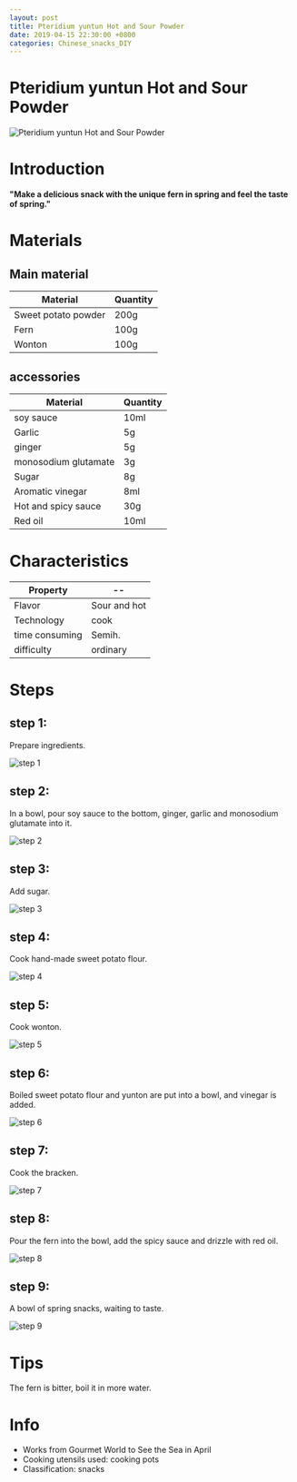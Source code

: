 ```yaml
---
layout: post
title: Pteridium yuntun Hot and Sour Powder
date: 2019-04-15 22:30:00 +0800
categories: Chinese_snacks_DIY
---
```


# Pteridium yuntun Hot and Sour Powder

![Pteridium yuntun Hot and Sour Powder]({{site.baseurl}}/img/452193/452193.jpg)

# Introduction

**"Make a delicious snack with the unique fern in spring and feel the taste of spring."**

# Materials


## Main material

Material|Quantity
--|--
Sweet potato powder|200g
Fern|100g
Wonton|100g

## accessories

Material|Quantity
--|--
soy sauce|10ml
Garlic|5g
ginger|5g
monosodium glutamate|3g
Sugar|8g
Aromatic vinegar|8ml
Hot and spicy sauce|30g
Red oil|10ml

# Characteristics

Property|--
--|--
Flavor|Sour and hot
Technology|cook
time consuming|Semih.
difficulty|ordinary

# Steps

## step 1:

Prepare ingredients.

![step 1]({{site.baseurl}}/img/452193/1.jpg)

## step 2:

In a bowl, pour soy sauce to the bottom, ginger, garlic and monosodium glutamate into it.

![step 2]({{site.baseurl}}/img/452193/2.jpg)

## step 3:

Add sugar.

![step 3]({{site.baseurl}}/img/452193/3.jpg)

## step 4:

Cook hand-made sweet potato flour.

![step 4]({{site.baseurl}}/img/452193/4.jpg)

## step 5:

Cook wonton.

![step 5]({{site.baseurl}}/img/452193/5.jpg)

## step 6:

Boiled sweet potato flour and yunton are put into a bowl, and vinegar is added.

![step 6]({{site.baseurl}}/img/452193/6.jpg)

## step 7:

Cook the bracken.

![step 7]({{site.baseurl}}/img/452193/7.jpg)

## step 8:

Pour the fern into the bowl, add the spicy sauce and drizzle with red oil.

![step 8]({{site.baseurl}}/img/452193/8.jpg)

## step 9:

A bowl of spring snacks, waiting to taste.

![step 9]({{site.baseurl}}/img/452193/9.jpg)

# Tips

The fern is bitter, boil it in more water.

# Info

- Works from Gourmet World to See the Sea in April
- Cooking utensils used: cooking pots
- Classification: snacks